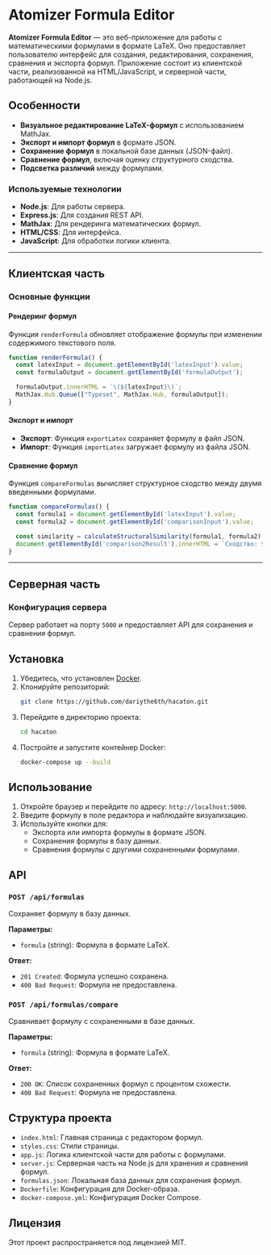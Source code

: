 # Atomizer Formula Editor

**Atomizer Formula Editor** — это веб-приложение для работы с математическими формулами в формате LaTeX. Оно предоставляет пользователю интерфейс для создания, редактирования, сохранения, сравнения и экспорта формул. Приложение состоит из клиентской части, реализованной на HTML/JavaScript, и серверной части, работающей на Node.js.

## Особенности

- **Визуальное редактирование LaTeX-формул** с использованием MathJax.
- **Экспорт и импорт формул** в формате JSON.
- **Сохранение формул** в локальной базе данных (JSON-файл).
- **Сравнение формул**, включая оценку структурного сходства.
- **Подсветка различий** между формулами.

### Используемые технологии

- **Node.js**: Для работы сервера.
- **Express.js**: Для создания REST API.
- **MathJax**: Для рендеринга математических формул.
- **HTML/CSS**: Для интерфейса.
- **JavaScript**: Для обработки логики клиента.

---

## Клиентская часть

### Основные функции

#### Рендеринг формул

Функция `renderFormula` обновляет отображение формулы при изменении содержимого текстового поля.

```javascript
function renderFormula() {
  const latexInput = document.getElementById('latexInput').value;
  const formulaOutput = document.getElementById('formulaOutput');

  formulaOutput.innerHTML = `\(${latexInput}\)`;
  MathJax.Hub.Queue(["Typeset", MathJax.Hub, formulaOutput]);
}
```

#### Экспорт и импорт

- **Экспорт**: Функция `exportLatex` сохраняет формулу в файл JSON.
- **Импорт**: Функция `importLatex` загружает формулу из файла JSON.

#### Сравнение формул

Функция `compareFormulas` вычисляет структурное сходство между двумя введенными формулами.

```javascript
function compareFormulas() {
  const formula1 = document.getElementById('latexInput').value;
  const formula2 = document.getElementById('comparisonInput').value;

  const similarity = calculateStructuralSimilarity(formula1, formula2);
  document.getElementById('comparison2Result').innerHTML = `Сходство: ${similarity}%`;
}
```

---

## Серверная часть

### Конфигурация сервера

Сервер работает на порту `5000` и предоставляет API для сохранения и сравнения формул.


## Установка

1. Убедитесь, что установлен [Docker](https://www.docker.com/).
2. Клонируйте репозиторий:
   ```bash
   git clone https://github.com/dariythe6th/hacaton.git
   ```
3. Перейдите в директорию проекта:
   ```bash
   cd hacaton
   ```
4. Постройте и запустите контейнер Docker:
   ```bash
   docker-compose up --build
   ```

## Использование

1. Откройте браузер и перейдите по адресу: `http://localhost:5000`.
2. Введите формулу в поле редактора и наблюдайте визуализацию.
3. Используйте кнопки для:
   - Экспорта или импорта формулы в формате JSON.
   - Сохранения формулы в базу данных.
   - Сравнения формулы с другими сохраненными формулами.

## API

### `POST /api/formulas`

Сохраняет формулу в базу данных.

**Параметры:**

- `formula` (string): Формула в формате LaTeX.

**Ответ:**

- `201 Created`: Формула успешно сохранена.
- `400 Bad Request`: Формула не предоставлена.

### `POST /api/formulas/compare`

Сравнивает формулу с сохраненными в базе данных.

**Параметры:**

- `formula` (string): Формула в формате LaTeX.

**Ответ:**

- `200 OK`: Список сохраненных формул с процентом схожести.
- `400 Bad Request`: Формула не предоставлена.

## Структура проекта

- `index.html`: Главная страница с редактором формул.
- `styles.css`: Стили страницы.
- `app.js`: Логика клиентской части для работы с формулами.
- `server.js`: Серверная часть на Node.js для хранения и сравнения формул.
- `formulas.json`: Локальная база данных для сохранения формул.
- `Dockerfile`: Конфигурация для Docker-образа.
- `docker-compose.yml`: Конфигурация Docker Compose.

## Лицензия

Этот проект распространяется под лицензией MIT.

